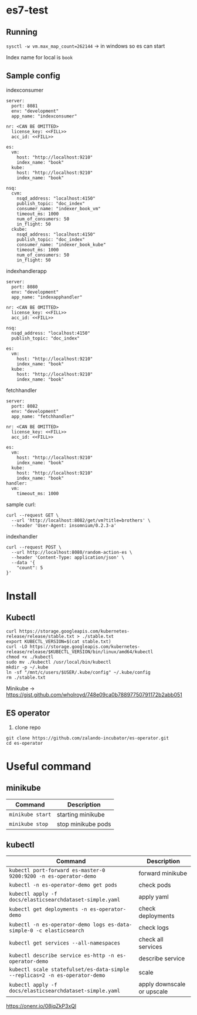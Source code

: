 # es7-test

## Running
`sysctl -w vm.max_map_count=262144` -> in windows so es can start

Index name for local is `book`

## Sample config
indexconsumer
```
server:
  port: 8081
  env: "development"
  app_name: "indexconsumer"

nr: <CAN BE OMITTED>
  license_key: <<FILL>>
  acc_id: <<FILL>>

es:
  vm: 
    host: "http://localhost:9210"
    index_name: "book"
  kube: 
    host: "http://localhost:9210"
    index_name: "book"

nsq:
  cvm: 
    nsqd_address: "localhost:4150"
    publish_topic: "doc_index"
    consumer_name: "indexer_book_vm"
    timeout_ms: 1000
    num_of_consumers: 50
    in_flight: 50
  ckube: 
    nsqd_address: "localhost:4150"
    publish_topic: "doc_index"
    consumer_name: "indexer_book_kube"
    timeout_ms: 1000
    num_of_consumers: 50
    in_flight: 50
```


indexhandlerapp
```
server:
  port: 8080
  env: "development"
  app_name: "indexapphandler"

nr: <CAN BE OMITTED>
  license_key: <<FILL>>
  acc_id: <<FILL>>

nsq:
  nsqd_address: "localhost:4150"
  publish_topic: "doc_index"

es:
  vm: 
    host: "http://localhost:9210"
    index_name: "book"
  kube: 
    host: "http://localhost:9210"
    index_name: "book"
```

fetchhandler
```
server:
  port: 8082
  env: "development"
  app_name: "fetchhandler"

nr: <CAN BE OMITTED>
  license_key: <<FILL>>
  acc_id: <<FILL>>

es:
  vm: 
    host: "http://localhost:9210"
    index_name: "book"
  kube: 
    host: "http://localhost:9210"
    index_name: "book"
handler:
  vm: 
    timeout_ms: 1000
```

sample curl:
```
curl --request GET \
  --url 'http://localhost:8082/get/vm?title=brothers' \
  --header 'User-Agent: insomnium/0.2.3-a'
```

indexhandler
```
curl --request POST \
  --url http://localhost:8080/random-action-es \
  --header 'Content-Type: application/json' \
  --data '{
	"count": 5
}'
```

# Install

## Kubectl
```
curl https://storage.googleapis.com/kubernetes-release/release/stable.txt > ./stable.txt
export KUBECTL_VERSION=$(cat stable.txt)
curl -LO https://storage.googleapis.com/kubernetes-release/release/$KUBECTL_VERSION/bin/linux/amd64/kubectl
chmod +x ./kubectl
sudo mv ./kubectl /usr/local/bin/kubectl
mkdir -p ~/.kube
ln -sf "/mnt/c/users/$USER/.kube/config" ~/.kube/config
rm ./stable.txt
```

Minikube -> https://gist.github.com/wholroyd/748e09ca0b78897750791172b2abb051

## ES operator

1. clone repo
```
git clone https://github.com/zalando-incubator/es-operator.git
cd es-operator
```

# Useful command 

## minikube

| Command                                           | Description                                                       |
| ------------------------------------------------- | ----------------------------------------------------------------- |
| `minikube start` | starting minikube |
| `minikube stop` | stop minikube pods|


## kubectl

| Command                                           | Description                                                       |
| ------------------------------------------------- | ----------------------------------------------------------------- |
| `kubectl port-forward es-master-0 9200:9200 -n es-operator-demo` | forward minikube |
| `kubectl -n es-operator-demo get pods` | check pods|
| `kubectl apply -f docs/elasticsearchdataset-simple.yaml` | apply yaml|
| `kubectl get deployments -n es-operator-demo` | check deployments|
| `kubectl -n es-operator-demo logs es-data-simple-0 -c elasticsearch` | check logs |
| `kubectl get services --all-namespaces` | check all services |
| `kubectl describe service es-http -n es-operator-demo` | describe service |
| `kubectl scale statefulset/es-data-simple --replicas=2 -n es-operator-demo` | scale
| `kubectl apply -f docs/elasticsearchdataset-simple.yaml` | apply downscale or upscale


https://onenr.io/08jqZkP3xQl